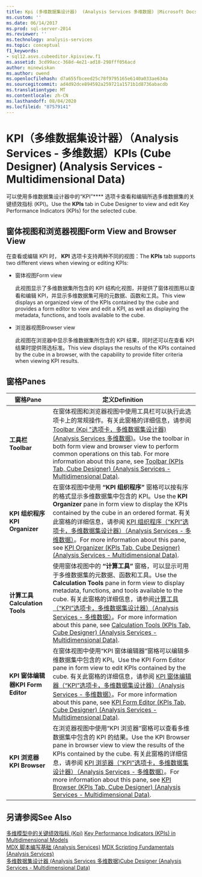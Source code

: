 ```yaml
---
title: Kpi (多维数据集设计器)  (Analysis Services 多维数据) |Microsoft Docs
ms.custom: ''
ms.date: 06/14/2017
ms.prod: sql-server-2014
ms.reviewer: ''
ms.technology: analysis-services
ms.topic: conceptual
f1_keywords:
- sql12.asvs.cubeeditor.kpisview.f1
ms.assetid: 3cd99acc-368d-4e21-ad18-298fff056acd
author: minewiskan
ms.author: owend
ms.openlocfilehash: d7a655fbceed25c78f9795165e6140a033ae634a
ms.sourcegitcommit: ad4d92dce894592a259721a1571b1d8736abacdb
ms.translationtype: MT
ms.contentlocale: zh-CN
ms.lasthandoff: 08/04/2020
ms.locfileid: "87579141"
---
```

# <a name="kpis-cube-designer-analysis-services---multidimensional-data"></a><span data-ttu-id="306de-102">KPI（多维数据集设计器）（Analysis Services - 多维数据）</span><span class="sxs-lookup"><span data-stu-id="306de-102">KPIs (Cube Designer) (Analysis Services - Multidimensional Data)</span></span>
  <span data-ttu-id="306de-103">可以使用多维数据集设计器中的“KPI”\*\*\*\* 选项卡查看和编辑所选多维数据集的关键绩效指标 (KPI)。</span><span class="sxs-lookup"><span data-stu-id="306de-103">Use the **KPIs** tab in Cube Designer to view and edit Key Performance Indicators (KPIs) for the selected cube.</span></span>  
  
## <a name="form-view-and-browser-view"></a><span data-ttu-id="306de-104">窗体视图和浏览器视图</span><span class="sxs-lookup"><span data-stu-id="306de-104">Form View and Browser View</span></span>  
 <span data-ttu-id="306de-105">在查看或编辑 KPI 时， **KPI** 选项卡支持两种不同的视图：</span><span class="sxs-lookup"><span data-stu-id="306de-105">The **KPIs** tab supports two different views when viewing or editing KPIs:</span></span>  
  
-   <span data-ttu-id="306de-106">窗体视图</span><span class="sxs-lookup"><span data-stu-id="306de-106">Form view</span></span>  
  
     <span data-ttu-id="306de-107">此视图显示了多维数据集所包含的 KPI 结构化视图，并提供了窗体视图用以查看和编辑 KPI，并显示多维数据集可用的元数据、函数和工具。</span><span class="sxs-lookup"><span data-stu-id="306de-107">This view displays an organized view of the KPIs contained by the cube and provides a form editor to view and edit a KPI, as well as displaying the metadata, functions, and tools available to the cube.</span></span>  
  
-   <span data-ttu-id="306de-108">浏览器视图</span><span class="sxs-lookup"><span data-stu-id="306de-108">Browser view</span></span>  
  
     <span data-ttu-id="306de-109">此视图在浏览器中显示多维数据集所包含的 KPI 结果，同时还可以在查看 KPI 结果时提供筛选标准。</span><span class="sxs-lookup"><span data-stu-id="306de-109">This view displays the results of the KPIs contained by the cube in a browser, with the capability to provide filter criteria when viewing KPI results.</span></span>  
  
## <a name="panes"></a><span data-ttu-id="306de-110">窗格</span><span class="sxs-lookup"><span data-stu-id="306de-110">Panes</span></span>  
  
|<span data-ttu-id="306de-111">窗格</span><span class="sxs-lookup"><span data-stu-id="306de-111">Pane</span></span>|<span data-ttu-id="306de-112">定义</span><span class="sxs-lookup"><span data-stu-id="306de-112">Definition</span></span>|  
|----------|----------------|  
|<span data-ttu-id="306de-113">**工具栏**</span><span class="sxs-lookup"><span data-stu-id="306de-113">**Toolbar**</span></span>|<span data-ttu-id="306de-114">在窗体视图和浏览器视图中使用工具栏可以执行此选项卡上的常规操作。有关此窗格的详细信息，请参阅[Toolbar &#40;Kpi "选项卡，多维数据集设计器&#41; &#40;Analysis Services 多维数据&#41;](toolbar-kpis-tab-cube-designer-analysis-services-multidimensional-data.md)。</span><span class="sxs-lookup"><span data-stu-id="306de-114">Use the toolbar in both form view and browser view to perform common operations on this tab. For more information about this pane, see [Toolbar &#40;KPIs Tab, Cube Designer&#41; &#40;Analysis Services - Multidimensional Data&#41;](toolbar-kpis-tab-cube-designer-analysis-services-multidimensional-data.md).</span></span>|  
|<span data-ttu-id="306de-115">**KPI 组织程序**</span><span class="sxs-lookup"><span data-stu-id="306de-115">**KPI Organizer**</span></span>|<span data-ttu-id="306de-116">在窗体视图中使用 **“KPI 组织程序”** 窗格可以按有序的格式显示多维数据集中包含的 KPI。</span><span class="sxs-lookup"><span data-stu-id="306de-116">Use the **KPI Organizer** pane in form view to display the KPIs contained by the cube in an ordered format.</span></span> <span data-ttu-id="306de-117">有关此窗格的详细信息，请参阅 [KPI 组织程序（“KPI”选项卡，多维数据集设计器）（Analysis Services - 多维数据）](kpi-organizer-kpis-tab-cube-designer-analysis-services-multidimensional-data.md)。</span><span class="sxs-lookup"><span data-stu-id="306de-117">For more information about this pane, see [KPI Organizer &#40;KPIs Tab, Cube Designer&#41; &#40;Analysis Services - Multidimensional Data&#41;](kpi-organizer-kpis-tab-cube-designer-analysis-services-multidimensional-data.md).</span></span>|  
|<span data-ttu-id="306de-118">**计算工具**</span><span class="sxs-lookup"><span data-stu-id="306de-118">**Calculation Tools**</span></span>|<span data-ttu-id="306de-119">使用窗体视图中的 **“计算工具”** 窗格，可以显示可用于多维数据集的元数据、函数和工具。</span><span class="sxs-lookup"><span data-stu-id="306de-119">Use the **Calculation Tools** pane in form view to display metadata, functions, and tools available to the cube.</span></span> <span data-ttu-id="306de-120">有关此窗格的详细信息，请参阅[计算工具（“KPI”选项卡，多维数据集设计器）（Analysis Services - 多维数据）](calculation-tools-kpis-cube-designer-analysis-services-multidimensional-data.md)。</span><span class="sxs-lookup"><span data-stu-id="306de-120">For more information about this pane, see [Calculation Tools &#40;KPIs Tab, Cube Designer&#41; &#40;Analysis Services - Multidimensional Data&#41;](calculation-tools-kpis-cube-designer-analysis-services-multidimensional-data.md).</span></span>|  
|<span data-ttu-id="306de-121">**KPI 窗体编辑器**</span><span class="sxs-lookup"><span data-stu-id="306de-121">**KPI Form Editor**</span></span>|<span data-ttu-id="306de-122">在窗体视图中使用“KPI 窗体编辑器”窗格可以编辑多维数据集中包含的 KPI。</span><span class="sxs-lookup"><span data-stu-id="306de-122">Use the KPI Form Editor pane in form view to edit KPIs contained by the cube.</span></span> <span data-ttu-id="306de-123">有关此窗格的详细信息，请参阅 [KPI 窗体编辑器（“KPI”选项卡，多维数据集设计器）（Analysis Services - 多维数据）](kpi-form-editor-kpis-tab-cube-designer-analysis-services-multidimensional-data.md)。</span><span class="sxs-lookup"><span data-stu-id="306de-123">For more information about this pane, see [KPI Form Editor &#40;KPIs Tab, Cube Designer&#41; &#40;Analysis Services - Multidimensional Data&#41;](kpi-form-editor-kpis-tab-cube-designer-analysis-services-multidimensional-data.md).</span></span>|  
|<span data-ttu-id="306de-124">**KPI 浏览器**</span><span class="sxs-lookup"><span data-stu-id="306de-124">**KPI Browser**</span></span>|<span data-ttu-id="306de-125">在浏览器视图中使用“KPI 浏览器”窗格可以查看多维数据集中包含的 KPI 的结果。</span><span class="sxs-lookup"><span data-stu-id="306de-125">Use the KPI Browser pane in browser view to view the results of the KPIs contained by the cube.</span></span> <span data-ttu-id="306de-126">有关此窗格的详细信息，请参阅 [KPI 浏览器（“KPI”选项卡，多维数据集设计器）（Analysis Services - 多维数据）](kpi-browser-kpis-tab-cube-designer-analysis-services-multidimensional-data.md)。</span><span class="sxs-lookup"><span data-stu-id="306de-126">For more information about this pane, see [KPI Browser &#40;KPIs Tab, Cube Designer&#41; &#40;Analysis Services - Multidimensional Data&#41;](kpi-browser-kpis-tab-cube-designer-analysis-services-multidimensional-data.md).</span></span>|  
  
## <a name="see-also"></a><span data-ttu-id="306de-127">另请参阅</span><span class="sxs-lookup"><span data-stu-id="306de-127">See Also</span></span>  
 <span data-ttu-id="306de-128">[多维模型中的关键绩效指标 &#40;Kpi&#41;](multidimensional-models/key-performance-indicators-kpis-in-multidimensional-models.md) </span><span class="sxs-lookup"><span data-stu-id="306de-128">[Key Performance Indicators &#40;KPIs&#41; in Multidimensional Models](multidimensional-models/key-performance-indicators-kpis-in-multidimensional-models.md) </span></span>  
 <span data-ttu-id="306de-129">[MDX 脚本编写基础 &#40;Analysis Services&#41;](multidimensional-models/mdx/mdx-scripting-fundamentals-analysis-services.md) </span><span class="sxs-lookup"><span data-stu-id="306de-129">[MDX Scripting Fundamentals &#40;Analysis Services&#41;](multidimensional-models/mdx/mdx-scripting-fundamentals-analysis-services.md) </span></span>  
 [<span data-ttu-id="306de-130">多维数据集设计器 &#40;Analysis Services 多维数据&#41;</span><span class="sxs-lookup"><span data-stu-id="306de-130">Cube Designer &#40;Analysis Services - Multidimensional Data&#41;</span></span>](cube-designer-analysis-services-multidimensional-data.md)  
  
  
